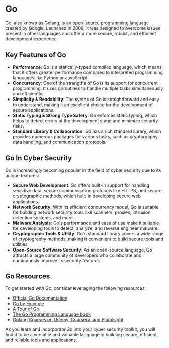 # Go

Go, also known as Golang, is an open-source programming language created by Google. Launched in 2009, it was designed to overcome issues present in other languages and offer a more secure, robust, and efficient development experience.

## Key Features of Go

- **Performance**: Go is a statically-typed compiled language, which means that it offers greater performance compared to interpreted programming languages like Python or JavaScript.
- **Concurrency**: One of the strengths of Go is its support for concurrent programming. It uses goroutines to handle multiple tasks simultaneously and efficiently.
- **Simplicity & Readability**: The syntax of Go is straightforward and easy to understand, making it an excellent choice for the development of secure applications.
- **Static Typing & Strong Type Safety**: Go enforces static typing, which helps to detect errors at the development stage and minimize security risks.
- **Standard Library & Collaboration**: Go has a rich standard library, which provides numerous packages for various tasks, such as cryptography, data handling, and communication protocols.

## Go In Cyber Security

Go is increasingly becoming popular in the field of cyber security due to its unique features:

- **Secure Web Development**: Go offers built-in support for handling sensitive data, secure communication protocols like HTTPS, and secure cryptographic methods, which help in developing secure web applications.
- **Network Security**: With its efficient concurrency model, Go is suitable for building network security tools like scanners, proxies, intrusion detection systems, and more.
- **Malware Analysis**: Go's performance and ease of use make it suitable for developing tools to detect, analyze, and reverse engineer malware.
- **Cryptographic Tools & Utility**: Go's standard library covers a wide range of cryptography methods, making it convenient to build secure tools and utilities.
- **Open-Source Software Security**: As an open-source language, Go attracts a large community of developers who collaborate and continuously improve its security features.

## Go Resources

To get started with Go, consider leveraging the following resources:

- [Official Go Documentation](https://golang.org/doc/)
- [Go by Example](https://gobyexample.com/)
- [A Tour of Go](https://tour.golang.org/)
- [The Go Programming Language book](http://www.gopl.io/)
- [Golang Courses on Udemy, Coursera, and Pluralsight](https://www.udemy.com/topic/go/)

As you learn and incorporate Go into your cyber security toolkit, you will find it to be a versatile and valuable language in building secure, efficient, and reliable tools and applications.
